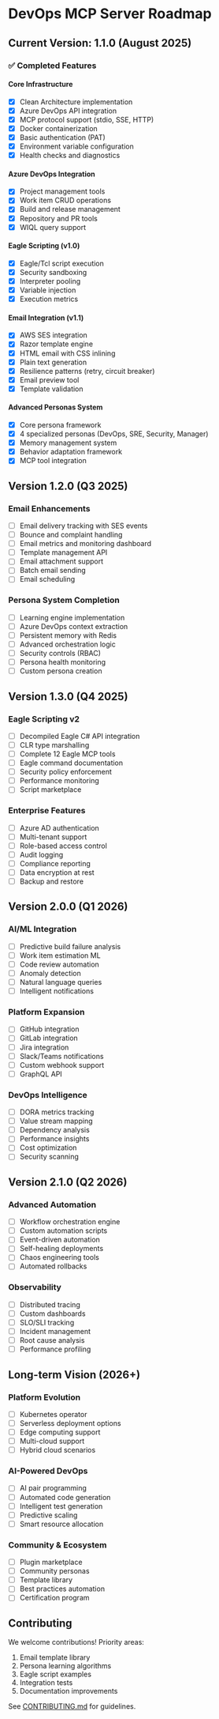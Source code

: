 # DevOps MCP Server Roadmap

## Current Version: 1.1.0 (August 2025)

### ✅ Completed Features

#### Core Infrastructure
- [x] Clean Architecture implementation
- [x] Azure DevOps API integration
- [x] MCP protocol support (stdio, SSE, HTTP)
- [x] Docker containerization
- [x] Basic authentication (PAT)
- [x] Environment variable configuration
- [x] Health checks and diagnostics

#### Azure DevOps Integration
- [x] Project management tools
- [x] Work item CRUD operations
- [x] Build and release management
- [x] Repository and PR tools
- [x] WIQL query support

#### Eagle Scripting (v1.0)
- [x] Eagle/Tcl script execution
- [x] Security sandboxing
- [x] Interpreter pooling
- [x] Variable injection
- [x] Execution metrics

#### Email Integration (v1.1)
- [x] AWS SES integration
- [x] Razor template engine
- [x] HTML email with CSS inlining
- [x] Plain text generation
- [x] Resilience patterns (retry, circuit breaker)
- [x] Email preview tool
- [x] Template validation

#### Advanced Personas System
- [x] Core persona framework
- [x] 4 specialized personas (DevOps, SRE, Security, Manager)
- [x] Memory management system
- [x] Behavior adaptation framework
- [x] MCP tool integration

## Version 1.2.0 (Q3 2025)

### Email Enhancements
- [ ] Email delivery tracking with SES events
- [ ] Bounce and complaint handling
- [ ] Email metrics and monitoring dashboard
- [ ] Template management API
- [ ] Email attachment support
- [ ] Batch email sending
- [ ] Email scheduling

### Persona System Completion
- [ ] Learning engine implementation
- [ ] Azure DevOps context extraction
- [ ] Persistent memory with Redis
- [ ] Advanced orchestration logic
- [ ] Security controls (RBAC)
- [ ] Persona health monitoring
- [ ] Custom persona creation

## Version 1.3.0 (Q4 2025)

### Eagle Scripting v2
- [ ] Decompiled Eagle C# API integration
- [ ] CLR type marshalling
- [ ] Complete 12 Eagle MCP tools
- [ ] Eagle command documentation
- [ ] Security policy enforcement
- [ ] Performance monitoring
- [ ] Script marketplace

### Enterprise Features
- [ ] Azure AD authentication
- [ ] Multi-tenant support
- [ ] Role-based access control
- [ ] Audit logging
- [ ] Compliance reporting
- [ ] Data encryption at rest
- [ ] Backup and restore

## Version 2.0.0 (Q1 2026)

### AI/ML Integration
- [ ] Predictive build failure analysis
- [ ] Work item estimation ML
- [ ] Code review automation
- [ ] Anomaly detection
- [ ] Natural language queries
- [ ] Intelligent notifications

### Platform Expansion
- [ ] GitHub integration
- [ ] GitLab integration
- [ ] Jira integration
- [ ] Slack/Teams notifications
- [ ] Custom webhook support
- [ ] GraphQL API

### DevOps Intelligence
- [ ] DORA metrics tracking
- [ ] Value stream mapping
- [ ] Dependency analysis
- [ ] Performance insights
- [ ] Cost optimization
- [ ] Security scanning

## Version 2.1.0 (Q2 2026)

### Advanced Automation
- [ ] Workflow orchestration engine
- [ ] Custom automation scripts
- [ ] Event-driven automation
- [ ] Self-healing deployments
- [ ] Chaos engineering tools
- [ ] Automated rollbacks

### Observability
- [ ] Distributed tracing
- [ ] Custom dashboards
- [ ] SLO/SLI tracking
- [ ] Incident management
- [ ] Root cause analysis
- [ ] Performance profiling

## Long-term Vision (2026+)

### Platform Evolution
- [ ] Kubernetes operator
- [ ] Serverless deployment options
- [ ] Edge computing support
- [ ] Multi-cloud support
- [ ] Hybrid cloud scenarios

### AI-Powered DevOps
- [ ] AI pair programming
- [ ] Automated code generation
- [ ] Intelligent test generation
- [ ] Predictive scaling
- [ ] Smart resource allocation

### Community & Ecosystem
- [ ] Plugin marketplace
- [ ] Community personas
- [ ] Template library
- [ ] Best practices automation
- [ ] Certification program

## Contributing

We welcome contributions! Priority areas:
1. Email template library
2. Persona learning algorithms
3. Eagle script examples
4. Integration tests
5. Documentation improvements

See [CONTRIBUTING.md](CONTRIBUTING.md) for guidelines.